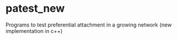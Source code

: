 # patest_new
Programs to test preferential attachment in a growing network (new implementation in c++)
